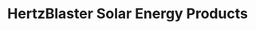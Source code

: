 ---
title: "HertzBlaster Solar Energy Products"
url: /manila/hertzblaster-solar-energy-products/
shop: Elektronik
---